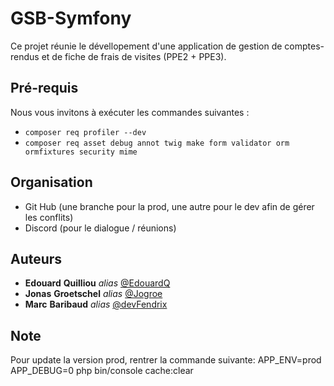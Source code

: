 # GSB-Symfony

Ce projet réunie le dévellopement d'une application de gestion de comptes-rendus et de fiche de frais de visites (PPE2 + PPE3).

## Pré-requis

Nous vous invitons à exécuter les commandes suivantes :

- ``composer req profiler --dev``
- ``composer req asset debug annot twig make form validator orm ormfixtures security mime``

## Organisation
- Git Hub (une branche pour la prod, une autre pour le dev afin de gérer les conflits)
- Discord (pour le dialogue / réunions)

## Auteurs

* **Edouard** **Quilliou** _alias_ [@EdouardQ](https://github.com/EdouardQ)
* **Jonas** **Groetschel** _alias_ [@Jogroe](https://github.com/Jogroe)
* **Marc** **Baribaud** _alias_ [@devFendrix](https://github.com/devFendrix)

## Note

Pour update la version prod, rentrer la commande suivante:
APP_ENV=prod APP_DEBUG=0 php bin/console cache:clear
